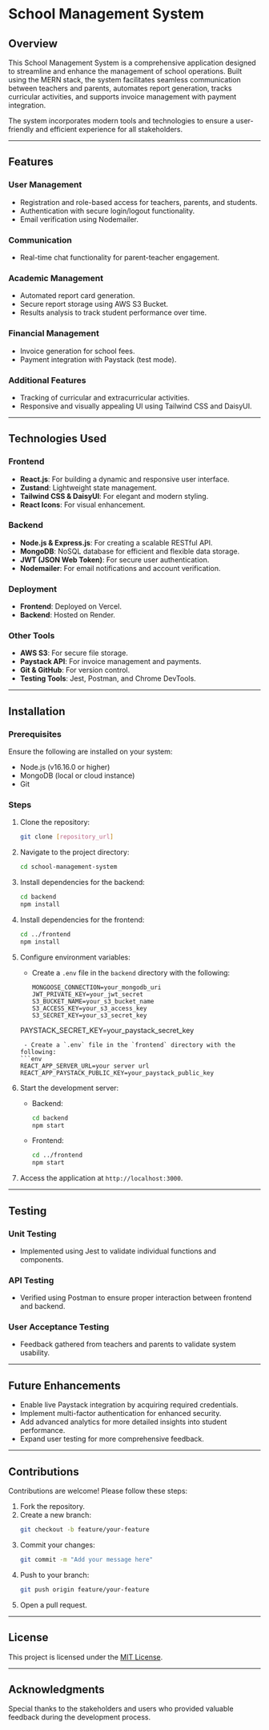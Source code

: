 # School Management System

## Overview
This School Management System is a comprehensive application designed to streamline and enhance the management of school operations. Built using the MERN stack, the system facilitates seamless communication between teachers and parents, automates report generation, tracks curricular activities, and supports invoice management with payment integration.

The system incorporates modern tools and technologies to ensure a user-friendly and efficient experience for all stakeholders.

---

## Features

### User Management
- Registration and role-based access for teachers, parents, and students.
- Authentication with secure login/logout functionality.
- Email verification using Nodemailer.

### Communication
- Real-time chat functionality for parent-teacher engagement.

### Academic Management
- Automated report card generation.
- Secure report storage using AWS S3 Bucket.
- Results analysis to track student performance over time.

### Financial Management
- Invoice generation for school fees.
- Payment integration with Paystack (test mode).

### Additional Features
- Tracking of curricular and extracurricular activities.
- Responsive and visually appealing UI using Tailwind CSS and DaisyUI.

---

## Technologies Used

### Frontend
- **React.js**: For building a dynamic and responsive user interface.
- **Zustand**: Lightweight state management.
- **Tailwind CSS & DaisyUI**: For elegant and modern styling.
- **React Icons**: For visual enhancement.

### Backend
- **Node.js & Express.js**: For creating a scalable RESTful API.
- **MongoDB**: NoSQL database for efficient and flexible data storage.
- **JWT (JSON Web Token)**: For secure user authentication.
- **Nodemailer**: For email notifications and account verification.

### Deployment
- **Frontend**: Deployed on Vercel.
- **Backend**: Hosted on Render.

### Other Tools
- **AWS S3**: For secure file storage.
- **Paystack API**: For invoice management and payments.
- **Git & GitHub**: For version control.
- **Testing Tools**: Jest, Postman, and Chrome DevTools.

---

## Installation

### Prerequisites
Ensure the following are installed on your system:
- Node.js (v16.16.0 or higher)
- MongoDB (local or cloud instance)
- Git

### Steps
1. Clone the repository:
   ```bash
   git clone [repository_url]
   ```
2. Navigate to the project directory:
   ```bash
   cd school-management-system
   ```
3. Install dependencies for the backend:
   ```bash
   cd backend
   npm install
   ```
4. Install dependencies for the frontend:
   ```bash
   cd ../frontend
   npm install
   ```
5. Configure environment variables:
   - Create a `.env` file in the `backend` directory with the following:
     ```env
     MONGOOSE_CONNECTION=your_mongodb_uri
     JWT_PRIVATE_KEY=your_jwt_secret
     S3_BUCKET_NAME=your_s3_bucket_name
     S3_ACCESS_KEY=your_s3_access_key
     S3_SECRET_KEY=your_s3_secret_key
    PAYSTACK_SECRET_KEY=your_paystack_secret_key
     ```
      - Create a `.env` file in the `frontend` directory with the following:
     ```env
     REACT_APP_SERVER_URL=your server url
    REACT_APP_PAYSTACK_PUBLIC_KEY=your_paystack_public_key
     ```
6. Start the development server:
   - Backend:
     ```bash
     cd backend
     npm start
     ```
   - Frontend:
     ```bash
     cd ../frontend
     npm start
     ```

7. Access the application at `http://localhost:3000`.

---

## Testing

### Unit Testing
- Implemented using Jest to validate individual functions and components.

### API Testing
- Verified using Postman to ensure proper interaction between frontend and backend.

### User Acceptance Testing
- Feedback gathered from teachers and parents to validate system usability.

---

## Future Enhancements
- Enable live Paystack integration by acquiring required credentials.
- Implement multi-factor authentication for enhanced security.
- Add advanced analytics for more detailed insights into student performance.
- Expand user testing for more comprehensive feedback.

---

## Contributions
Contributions are welcome! Please follow these steps:
1. Fork the repository.
2. Create a new branch:
   ```bash
   git checkout -b feature/your-feature
   ```
3. Commit your changes:
   ```bash
   git commit -m "Add your message here"
   ```
4. Push to your branch:
   ```bash
   git push origin feature/your-feature
   ```
5. Open a pull request.

---

## License
This project is licensed under the [MIT License](LICENSE).

---

## Acknowledgments
Special thanks to the stakeholders and users who provided valuable feedback during the development process.

